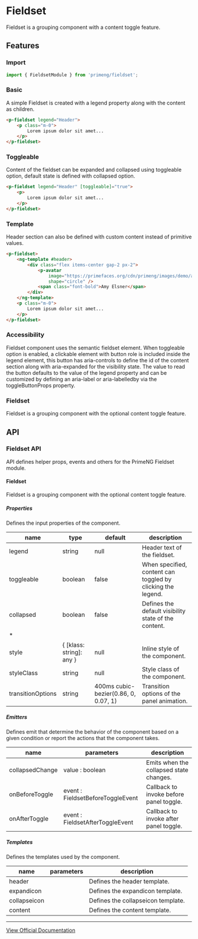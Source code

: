 # Fieldset

Fieldset is a grouping component with a content toggle feature.

## Features

### Import

```typescript
import { FieldsetModule } from 'primeng/fieldset';
```

### Basic

A simple Fieldset is created with a legend property along with the content as children.

```html
<p-fieldset legend="Header">
    <p class="m-0">
        Lorem ipsum dolor sit amet...
    </p>
</p-fieldset>
```

### Toggleable

Content of the fieldset can be expanded and collapsed using toggleable option, default state is defined with collapsed option.

```html
<p-fieldset legend="Header" [toggleable]="true">
    <p>
        Lorem ipsum dolor sit amet...
    </p>
</p-fieldset>
```

### Template

Header section can also be defined with custom content instead of primitive values.

```html
<p-fieldset>
    <ng-template #header>
        <div class="flex items-center gap-2 px-2">
            <p-avatar
                image="https://primefaces.org/cdn/primeng/images/demo/avatar/amyelsner.png"
                shape="circle" />
            <span class="font-bold">Amy Elsner</span>
        </div>
    </ng-template>
    <p class="m-0">
        Lorem ipsum dolor sit amet...
    </p>
</p-fieldset>
```

### Accessibility

Fieldset component uses the semantic fieldset element. When toggleable option is enabled, a clickable element with button role is included inside the legend element, this button has aria-controls to define the id of the content section along with aria-expanded for the visibility state. The value to read the button defaults to the value of the legend property and can be customized by defining an aria-label or aria-labelledby via the toggleButtonProps property.

### Fieldset

Fieldset is a grouping component with the optional content toggle feature.

## API

### Fieldset API

API defines helper props, events and others for the PrimeNG Fieldset module.

#### Fieldset

Fieldset is a grouping component with the optional content toggle feature.

##### Properties

Defines the input properties of the component.

| name | type | default | description |
| --- | --- | --- | --- |
| legend | string | null | Header text of the fieldset. |
| toggleable | boolean | false | When specified, content can toggled by clicking the legend. |
| collapsed | boolean | false | Defines the default visibility state of the content.
* |
| style | { [klass: string]: any } | null | Inline style of the component. |
| styleClass | string | null | Style class of the component. |
| transitionOptions | string | 400ms cubic-bezier(0.86, 0, 0.07, 1) | Transition options of the panel animation. |

##### Emitters

Defines emit that determine the behavior of the component based on a given condition or report the actions that the component takes.

| name | parameters | description |
| --- | --- | --- |
| collapsedChange | value :  boolean | Emits when the collapsed state changes. |
| onBeforeToggle | event :  FieldsetBeforeToggleEvent | Callback to invoke before panel toggle. |
| onAfterToggle | event :  FieldsetAfterToggleEvent | Callback to invoke after panel toggle. |

##### Templates

Defines the templates used by the component.

| name | parameters | description |
| --- | --- | --- |
| header |  | Defines the header template. |
| expandicon |  | Defines the expandicon template. |
| collapseicon |  | Defines the collapseicon template. |
| content |  | Defines the content template. |

---

[View Official Documentation](https://primeng.org/fieldset)

